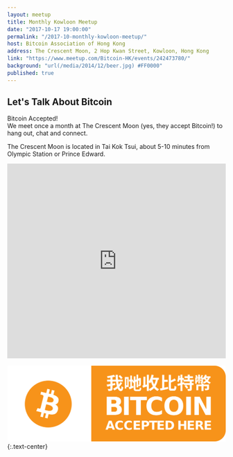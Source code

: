 ```yaml
---
layout: meetup
title: Monthly Kowloon Meetup
date: "2017-10-17 19:00:00"
permalink: "/2017-10-monthly-kowloon-meetup/"
host: Bitcoin Association of Hong Kong
address: The Crescent Moon, 2 Hop Kwan Street, Kowloon, Hong Kong
link: "https://www.meetup.com/Bitcoin-HK/events/242473780/"
background: "url(/media/2014/12/beer.jpg) #FF0000"
published: true
---
```


## Let's Talk About Bitcoin

Bitcoin Accepted!  
We meet once a month at The Crescent Moon (yes, they accept Bitcoin!) to hang out, chat and connect.

The Crescent Moon is located in Tai Kok Tsui, about 5-10 minutes from Olympic Station or Prince Edward.

<iframe src="https://www.google.com/maps/embed?pb=!1m18!1m12!1m3!1d3690.8085481562!2d114.15856305106396!3d22.32307924763547!2m3!1f0!2f0!3f0!3m2!1i1024!2i768!4f13.1!3m3!1m2!1s0x340400b0b8620c51%3A0xecf9dbb66038a3!2sThe+Crescent+Moon!5e0!3m2!1sen!2sus!4v1484392144343" width="100%" height="450" frameborder="0" style="border:0" allowfullscreen></iframe>

![Bitcoin Accepted Here](/media/2017/01/accepted.png)
{:.text-center}
